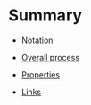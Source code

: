 # Summary

- [Notation](notation.md)

- [Overall process](process.md)

- [Properties](properties.md)

- [Links](links.md)
